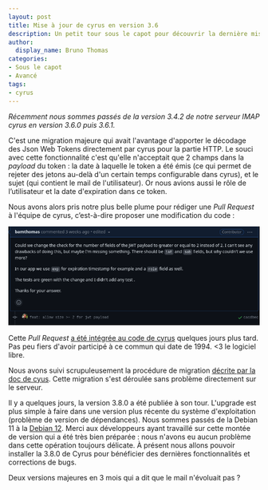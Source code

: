 ```yaml
---
layout: post
title: Mise à jour de cyrus en version 3.6
description: Un petit tour sous le capot pour découvrir la dernière mise à jour de Cyrus en version 3.6 
author:
  display_name: Bruno Thomas
categories:
- Sous le capot
- Avancé
tags:
- cyrus
---
```


*Récemment nous sommes passés de la version 3.4.2 de notre serveur IMAP cyrus en version 3.6.0 puis 3.6.1.*

C'est une migration majeure qui avait l'avantage d'apporter le décodage des Json Web Tokens directement par cyrus pour la partie HTTP. Le souci avec cette fonctionnalité c'est qu'elle n'acceptait que 2 champs dans la *payload* du token : la date à laquelle le token a été émis (ce qui permet de rejeter des jetons au-delà d'un certain temps configurable dans cyrus), et le sujet (qui contient le mail de l'utilisateur). Or nous avions aussi le rôle de l’utilisateur et la date d'expiration dans ce token.

Nous avons alors pris notre plus belle plume pour rédiger une *Pull Request* à l'équipe de cyrus, c’est-à-dire proposer une modification du code :

[![pull request](images/migration_cyrus/pull_request.png)](https://github.com/cyrusimap/cyrus-imapd/pull/4515)

Cette *Pull Request* [a été intégrée au code de cyrus](https://github.com/cyrusimap/cyrus-imapd/pull/4526) quelques jours plus tard. Pas peu fiers d'avoir participé à ce commun qui date de 1994. <3 le logiciel libre.

Nous avons suivi scrupuleusement la procédure de migration [décrite par la doc de cyus](https://www.cyrusimap.org/imap/download/upgrade.html?highlight=migration). Cette migration s'est déroulée sans problème directement sur le serveur.

Il y a quelques jours, la version 3.8.0 a été publiée à son tour. L'upgrade est plus simple à faire dans une version plus récente du système d'exploitation (problème de version de dépendances). Nous sommes passés de la Debian 11 à la [Debian 12](https://www.debian.org/News/2023/20230610). Merci aux développeurs ayant travaillé sur cette montée de version qui a été très bien préparée : nous n'avons eu aucun problème dans cette opération toujours délicate. À présent nous allons pouvoir installer la 3.8.0 de Cyrus pour bénéficier des dernières fonctionnalités et corrections de bugs.

Deux versions majeures en 3 mois qui a dit que le mail n'évoluait pas ?
